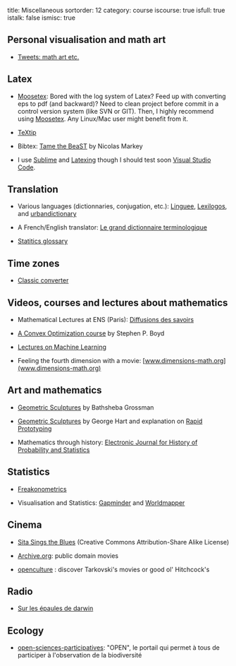 title: Miscellaneous
sortorder: 12
category: course
iscourse: true
isfull: true
istalk: false
ismisc: true

## Personal visualisation and math art

- [Tweets: math art etc.](https://github.com/josephsalmon/Tweets/)


## Latex

- [Moosetex](http://www.math.u-bordeaux1.fr/~cdeledal/moosetex):
Bored with the log system of Latex? Feed up with converting eps to pdf (and backward)? Need to clean project before commit in a control version system (like SVN or GIT).
Then, I highly recommend using [Moosetex](http://www.math.u-bordeaux1.fr/~cdeledal/moosetex).
Any Linux/Mac user might benefit from it.

- [TeXtip](https://twitter.com/TeXtip)

- Bibtex: [Tame the BeaST](http://www.lsv.ens-cachan.fr/~markey/BibTeX/doc/ttb_en.pdf) by Nicolas Markey

- I use [Sublime](https://www.sublimetext.com/) and [Latexing](https://packagecontrol.io/packages/LaTeXing) though I should test soon [Visual Studio Code](https://code.visualstudio.com/).


## Translation

- Various languages (dictionnaries, conjugation, etc.): [Linguee](http://www.linguee.fr/), [Lexilogos](http://www.lexilogos.com/), and [urbandictionary](http://www.urbandictionary.com/)

- A French/English translator: [Le grand dictionnaire terminologique](http://www.granddictionnaire.com/)

- [Statitics glossary](http://isi.cbs.nl/glossary/)


## Time zones

- [Classic converter](https://www.timeanddate.com/worldclock/converter-classic.html)


## Videos, courses and lectures about mathematics

- Mathematical Lectures at ENS (Paris): [Diffusions des savoirs](http://www.diffusion.ens.fr/index.php?res=themes&idtheme=30)

- [A Convex Optimization course](http://www.stanford.edu/class/ee364a/videos.html) by Stephen P. Boyd

- [Lectures on Machine Learning](http://videolectures.net/Top/Computer_Science/Machine_Learning/)

- Feeling the fourth dimension with a movie: [www.dimensions-math.org](www.dimensions-math.org)

## Art and mathematics
- [Geometric Sculptures](http://bathsheba.com/) by Bathsheba Grossman

- [Geometric Sculptures](http://www.georgehart.com/) by George Hart and explanation on [Rapid Prototyping](http://www.georgehart.com/rp/rp.html)

- Mathematics through history: [Electronic Journal for History of Probability and Statistics](http://www.jehps.net/indexang.html)


## Statistics

- [Freakonometrics](https://freakonometrics.hypotheses.org/)

- Visualisation and Statistics: [Gapminder](http://www.gapminder.org/) and [Worldmapper](http://www.worldmapper.org/)


## Cinema

- [Sita Sings the Blues](http://www.sitasingstheblues.com/) (Creative Commons Attribution-Share Alike License)

- [Archive.org](http://www.archive.org/details/feature_films): public domain movies

- [openculture](http://www.openculture.com/) : discover Tarkovski's movies or good ol' Hitchcock's


## Radio

- [Sur les épaules de darwin](https://www.franceinter.fr/emissions/sur-les-epaules-de-darwin)



## Ecology

- [open-sciences-participatives](https://www.open-sciences-participatives.org/home/): "OPEN", le portail qui permet à tous de participer à l'observation de la biodiversité